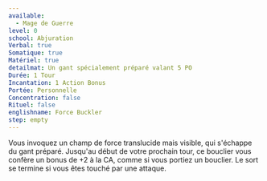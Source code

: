 ```yaml
---
available:
  - Mage de Guerre
level: 0
school: Abjuration
Verbal: true
Somatique: true
Matériel: true
detailmat: Un gant spécialement préparé valant 5 PO
Durée: 1 Tour
Incantation: 1 Action Bonus
Portée: Personnelle
Concentration: false
Rituel: false
englishname: Force Buckler
step: empty
---
```

Vous invoquez un champ de force translucide mais visible, qui s'échappe du gant préparé. Jusqu'au début de votre prochain tour, ce bouclier vous confère un bonus de +2 à la CA, comme si vous portiez un bouclier. Le sort se termine si vous êtes touché par une attaque.
